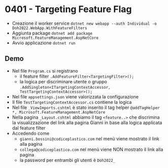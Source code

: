 # 0401 - Targeting Feature Flag
- Creazione il worker service `dotnet new webapp --auth Individual -o Doh2022.WebApp.WithFeatureFilters`
- Aggiunta package `dotnet add package Microsoft.FeatureManagement.AspNetCore`
- Avvio applicazione `dotnet run`

## Demo
- Nel file `Program.cs` si registrano 
  - il feature filter `.AddFeatureFilter<TargetingFilter>();`
  - la logica per discriminare utente o gruppo `.AddSingleton<ITargetingContextAccessor, TestTargetingContextAccessor>();`
- Nel file `appsettings.json` viene valorizzata la configurazione
- Il file `TestTargetingContextAccessor.cs` contiene la logica
- Nel file  `_ViewImports.cshtml` è stato inserito il tag helper `@addTagHelper *, Microsoft.FeatureManagement.AspNetCore`
- Nella pagina `_Layout.cshtml` abbiamo il tag `<feature..>` che discrimina la visualizzazione del link alla pagina Gianni in base alla logica applicata dal feature filter
- Accedendo come
  - `gianni.bossini@codiceplastico.com` nel menù viene mostrato il link alla pagina
  - `collega@codiceplastico.com` nel menù viene NON mostrato il link alla pagina
  - la password per entrambi gli utenti è `Doh2022_`